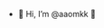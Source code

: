 - 👋 Hi, I’m @aaomkk 👀 

<!---
aaomkk/aaomkk is a ✨ special ✨ repository because its `README.md` (this file) appears on your GitHub profile.
You can click the Preview link to take a look at your changes.
--->
